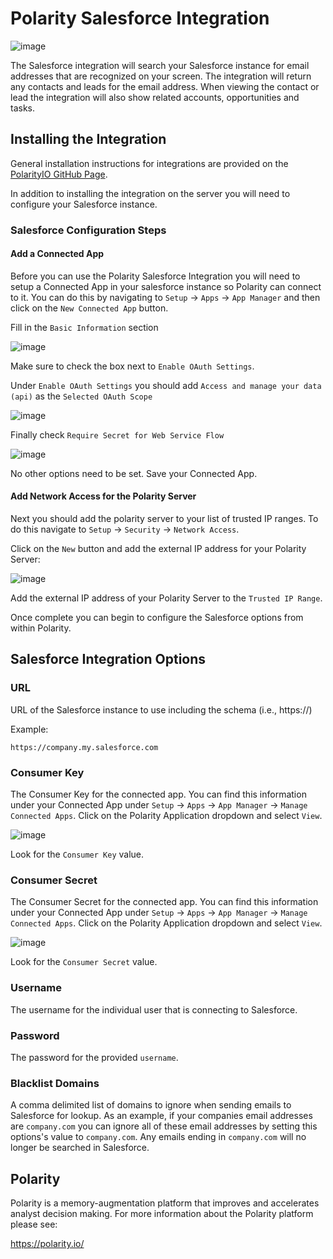 # Polarity Salesforce Integration

![image](https://img.shields.io/badge/status-beta-green.svg)

The Salesforce integration will search your Salesforce instance for email addresses that are recognized on your screen.
The integration will return any contacts and leads for the email address.  When viewing the contact or lead the integration
will also show related accounts, opportunities and tasks.

## Installing the Integration

General installation instructions for integrations are provided on the [PolarityIO GitHub Page](https://polarityio.github.io/).

In addition to installing the integration on the server you will need to configure your Salesforce instance.

### Salesforce Configuration Steps

#### Add a Connected App

Before you can use the Polarity Salesforce Integration you will need to setup a Connected App in your salesforce
instance so Polarity can connect to it.  You can do this by navigating to `Setup` -> `Apps` -> `App Manager` and then
click on the `New Connected App` button.

Fill in the `Basic Information` section

![image](https://user-images.githubusercontent.com/306319/44168104-1573fd00-a09e-11e8-9087-4e779cd46e43.png)

Make sure to check the box next to `Enable OAuth Settings`.

Under `Enable OAuth Settings` you should add `Access and manage your data (api)` as the `Selected OAuth Scope`

![image](https://user-images.githubusercontent.com/306319/44168012-c75ef980-a09d-11e8-935a-b51c0f47a5f3.png)

Finally check `Require Secret for Web Service Flow`

![image](https://user-images.githubusercontent.com/306319/44168057-ed849980-a09d-11e8-92bf-b692a1d20e6f.png)

No other options need to be set.  Save your Connected App.

#### Add Network Access for the Polarity Server

Next you should add the polarity server to your list of trusted IP ranges.  To do this navigate to
`Setup` -> `Security` -> `Network Access`.

Click on the `New` button and add the external IP address for your Polarity Server:

![image](https://user-images.githubusercontent.com/306319/44168803-6be23b00-a0a0-11e8-9ff2-da830d45659c.png)

Add the external IP address of your Polarity Server to the `Trusted IP Range`.

Once complete you can begin to configure the Salesforce options from within Polarity.

## Salesforce Integration Options

### URL

URL of the Salesforce instance to use including the schema (i.e., https://)

Example:

```
https://company.my.salesforce.com
```

### Consumer Key

The Consumer Key for the connected app.  You can find this information under your Connected App under
`Setup` -> `Apps` -> `App Manager` -> `Manage Connected Apps`.  Click on the Polarity Application dropdown
and select `View`.

![image](https://user-images.githubusercontent.com/306319/44169021-27a36a80-a0a1-11e8-9c0e-63d144fdfcbb.png)

Look for the `Consumer Key` value.

### Consumer Secret

The Consumer Secret for the connected app.  You can find this information under your Connected App under
`Setup` -> `Apps` -> `App Manager` -> `Manage Connected Apps`.  Click on the Polarity Application dropdown
and select `View`.

![image](https://user-images.githubusercontent.com/306319/44169021-27a36a80-a0a1-11e8-9c0e-63d144fdfcbb.png)

Look for the `Consumer Secret` value.

### Username

The username for the individual user that is connecting to Salesforce.

### Password

The password for the provided `username`.

### Blacklist Domains

A comma delimited list of domains to ignore when sending emails to Salesforce for lookup.  As an example,
if your companies email addresses are `company.com` you can ignore all of these email addresses by setting
this options's value to `company.com`.  Any emails ending in `company.com` will no longer be searched in Salesforce.

## Polarity

Polarity is a memory-augmentation platform that improves and accelerates analyst decision making.  For more information about the Polarity platform please see:

https://polarity.io/
